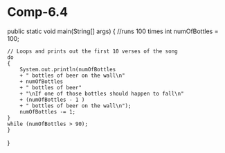 # Comp-6.4

public static void main(String[] args) {
		//runs 100 times
	int numOfBottles = 100;

	// Loops and prints out the first 10 verses of the song
	do 
	{
		System.out.println(numOfBottles 
		+ " bottles of beer on the wall\n" 
		+ numOfBottles 
		+ " bottles of beer" 
		+ "\nIf one of those bottles should happen to fall\n" 
		+ (numOfBottles - 1 )
		+ " bottles of beer on the wall\n");
		numOfBottles -= 1;
	}
	while (numOfBottles > 90);
    }
}
